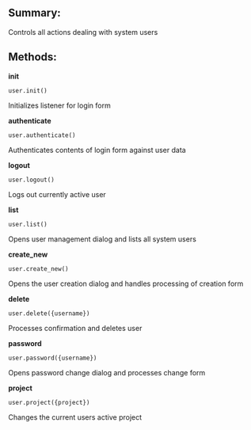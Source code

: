 ## Summary:

Controls all actions dealing with system users

## Methods:

**init**

    user.init()

Initializes listener for login form

**authenticate**

    user.authenticate()

Authenticates contents of login form against user data

**logout**

    user.logout()  

Logs out currently active user

**list**

    user.list()

Opens user management dialog and lists all system users

**create_new**

    user.create_new()

Opens the user creation dialog and handles processing of creation form

**delete**

    user.delete({username})

Processes confirmation and deletes user

**password**

    user.password({username})

Opens password change dialog and processes change form

**project**

    user.project({project})

Changes the current users active project